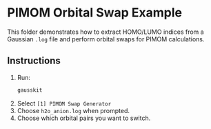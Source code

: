 # PIMOM Orbital Swap Example

This folder demonstrates how to extract HOMO/LUMO indices from a Gaussian `.log` file and perform orbital swaps for PIMOM calculations.

## Instructions

1. Run:
   ```bash
   gausskit
   ```
2. Select `[1] PIMOM Swap Generator`
3. Choose `h2o_anion.log` when prompted.
4. Choose which orbital pairs you want to switch. 




